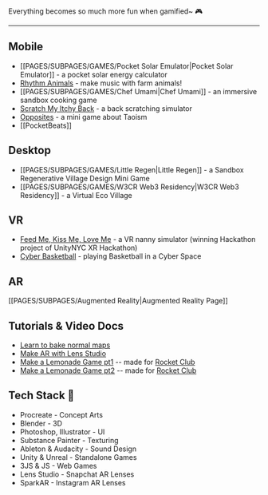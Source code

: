 Everything becomes so much more fun when gamified~ 🎮

----
## Mobile
- [[PAGES/SUBPAGES/GAMES/Pocket Solar Emulator|Pocket Solar Emulator]] - a pocket solar energy calculator
- [Rhythm Animals](https://twitter.com/syntonikka/status/1472737787220660224) - make music with farm animals!
- [[PAGES/SUBPAGES/GAMES/Chef Umami|Chef Umami]] - an immersive sandbox cooking game
- [Scratch My Itchy Back](https://play.google.com/store/apps/details?id=com.animatedreality.scratchmaback&hl=en_US&gl=US&pli=1) - a back scratching simulator
- [Opposites](https://www.youtube.com/watch?v=lpoj2RG_aqk&ab_channel=AnimatedReality) - a mini game about Taoism
- [[PocketBeats]]
## Desktop
- [[PAGES/SUBPAGES/GAMES/Little Regen|Little Regen]] - a Sandbox Regenerative Village Design Mini Game
- [[PAGES/SUBPAGES/GAMES/W3CR Web3 Residency|W3CR Web3 Residency]] - a Virtual Eco Village
## VR
- [Feed Me, Kiss Me, Love Me](https://www.youtube.com/watch?v=gUauTRq8XYI&t=94s&ab_channel=AnimatedReality) - a VR nanny simulator (winning Hackathon project of UnityNYC XR Hackathon)
- [Cyber Basketball](https://www.youtube.com/watch?v=hFcs4sagdE8&ab_channel=AnimatedReality) - playing Basketball in a Cyber Space
## AR
[[PAGES/SUBPAGES/Augmented Reality|Augmented Reality Page]]
## Tutorials & Video Docs
- [Learn to bake normal maps](https://www.youtube.com/watch?v=J1BG79r1CfM&ab_channel=AnimatedReality)
- [Make AR with Lens Studio](https://www.youtube.com/watch?v=SBxhHcIHpEg&ab_channel=AnimatedReality)
- [Make a Lemonade Game pt1](https://www.youtube.com/watch?v=NCLxoc6cNlA&ab_channel=AnimatedReality) -- made for [Rocket Club](https://rocketclub.com/)
- [Make a Lemonade Game pt2](https://www.youtube.com/watch?v=-HftIUdkRKU&ab_channel=AnimatedReality) -- made for [Rocket Club](https://rocketclub.com/)

## Tech Stack 🦾
- Procreate - Concept Arts
- Blender - 3D
- Photoshop, Illustrator - UI
- Substance Painter - Texturing
- Ableton & Audacity - Sound Design
- Unity & Unreal - Standalone Games
- 3JS & JS - Web Games
- Lens Studio - Snapchat AR Lenses
- SparkAR - Instagram AR Lenses